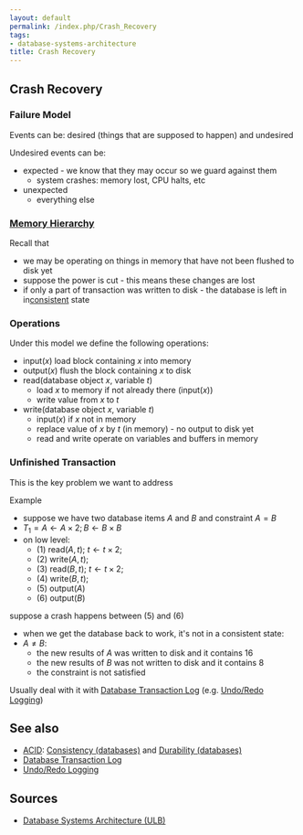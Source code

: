 ```yaml
---
layout: default
permalink: /index.php/Crash_Recovery
tags:
- database-systems-architecture
title: Crash Recovery
---
```

## Crash Recovery
### Failure Model
Events can be: desired (things that are supposed to happen) and undesired

Undesired events can be:
- expected - we know that they may occur so we guard against them
  - system crashes: memory lost, CPU halts, etc
- unexpected
  - everything else

### [Memory Hierarchy](Memory_Hierarchy)
Recall that 
- we may be operating on things in memory that have not been flushed to disk yet
- suppose the power is cut - this means these changes are lost  
- if only a part of transaction was written to disk - the database is left in in[consistent](Consistency_(Databases)) state

### Operations
Under this model we define the following operations:
- input($x$) load block containing $x$ into memory
- output($x$) flush the block containing $x$ to disk
- read(database object $x$, variable $t$)
  - load $x$ to memory if not already there (input($x$))
  - write value from $x$ to $t$
- write(database object $x$, variable $t$)
  - input($x$) if $x$ not in memory
  - replace value of $x$ by $t$ (in memory) - no output to disk yet
  - read and write operate on variables and buffers in memory


### Unfinished Transaction
This is the key problem we want to address 

Example
- suppose we have two database items $A$ and $B$ and constraint $A = B$ 
- $T_1 = A \leftarrow A \times 2; B \leftarrow B \times B$
- on low level:
  - (1) read($A, t$); $t \leftarrow t \times 2$;
  - (2) write($A, t$); 
  - (3) read($B, t$); $t \leftarrow t \times 2$;
  - (4) write($B, t$); 
  - (5) output($A$)
  - (6) output($B$)

suppose a crash happens between (5) and (6)
- when we get the database back to work, it's not in a consistent state:
- $A \ne B$: 
  - the new results of $A$ was written to disk and it contains 16
  - the new results of $B$ was not written to disk and it contains 8
  - the constraint is not satisfied 

Usually deal with it with [Database Transaction Log](Database_Transaction_Log) (e.g. [Undo/Redo Logging](Undo_Redo_Logging))


## See also
- [ACID](ACID): [Consistency (databases)](Consistency_(databases)) and [Durability (databases)](Durability_(databases))
- [Database Transaction Log](Database_Transaction_Log)
- [Undo/Redo Logging](Undo_Redo_Logging)

## Sources
- [Database Systems Architecture (ULB)](Database_Systems_Architecture_(ULB))
